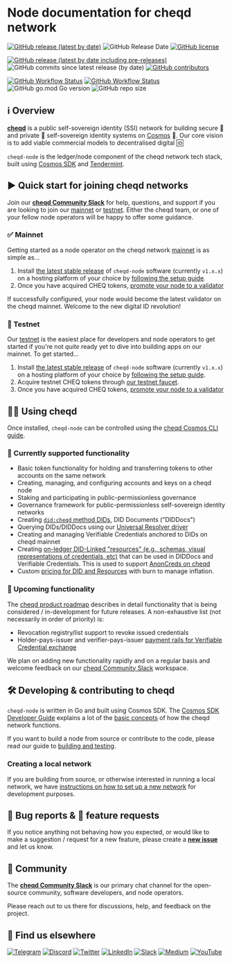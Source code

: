 # Node documentation for cheqd network

[![GitHub release (latest by date)](https://img.shields.io/github/v/release/cheqd/cheqd-node?color=green\&label=stable%20release\&style=flat-square)](https://github.com/cheqd/cheqd-node/releases/latest) ![GitHub Release Date](https://img.shields.io/github/release-date/cheqd/cheqd-node?color=green\&style=flat-square) [![GitHub license](https://img.shields.io/github/license/cheqd/cheqd-node?color=blue\&style=flat-square)](https://github.com/cheqd/cheqd-node/blob/main/LICENSE)

[![GitHub release (latest by date including pre-releases)](https://img.shields.io/github/v/release/cheqd/cheqd-node?include\_prereleases\&label=dev%20release\&style=flat-square)](https://github.com/cheqd/cheqd-node/releases/) ![GitHub commits since latest release (by date)](https://img.shields.io/github/commits-since/cheqd/cheqd-node/latest?style=flat-square) [![GitHub contributors](https://img.shields.io/github/contributors/cheqd/cheqd-node?label=contributors%20%E2%9D%A4%EF%B8%8F\&style=flat-square)](https://github.com/cheqd/cheqd-node/graphs/contributors)

[![GitHub Workflow Status](https://img.shields.io/github/actions/workflow/status/cheqd/cheqd-node/dispatch.yml?label=workflows\&style=flat-square)](https://github.com/cheqd/cheqd-node/actions/workflows/dispatch.yml) [![GitHub Workflow Status](https://img.shields.io/github/actions/workflow/status/cheqd/cheqd-node/codeql.yml?label=CodeQL\&style=flat-square)](https://github.com/cheqd/cheqd-node/actions/workflows/codeql.yml) ![GitHub go.mod Go version](https://img.shields.io/github/go-mod/go-version/cheqd/cheqd-node?style=flat-square) ![GitHub repo size](https://img.shields.io/github/repo-size/cheqd/cheqd-node?style=flat-square)

## ℹ️ Overview

[**cheqd**](https://www.cheqd.io) is a public self-sovereign identity (SSI) network for building secure 🔐 and private 🤫 self-sovereign identity systems on [Cosmos](https://cosmos.network) 💫. Our core vision is to add viable commercial models to decentralised digital 🆔

`cheqd-node` is the ledger/node component of the cheqd network tech stack, built using [Cosmos SDK](https://github.com/cosmos/cosmos-sdk) and [Tendermint](https://github.com/tendermint/tendermint).

## ▶️ Quick start for joining cheqd networks

Join our [**cheqd Community Slack**](http://cheqd.link/join-cheqd-slack) for help, questions, and support if you are looking to join our [mainnet](https://explorer.cheqd.io) or [testnet](https://testnet-explorer.cheqd.io). Either the cheqd team, or one of your fellow node operators will be happy to offer some guidance.

### ✅ Mainnet

Getting started as a node operator on the cheqd network [mainnet](https://explorer.cheqd.io) is as simple as...

1. Install [the latest stable release](https://github.com/cheqd/cheqd-node/releases/latest) of `cheqd-node` software (currently `v1.x.x`) on a hosting platform of your choice by [following the setup guide](docs/setup-and-configure/).
2. Once you have acquired CHEQ tokens, [promote your node to a validator](docs/validator-guide/)

If successfully configured, your node would become the latest validator on the cheqd mainnet. Welcome to the new digital ID revolution!

### 🚧 Testnet

Our [testnet](https://testnet-explorer.cheqd.io) is the easiest place for developers and node operators to get started if you're not _quite_ ready yet to dive into building apps on our mainnet. To get started...

1. Install [the latest stable release](https://github.com/cheqd/cheqd-node/releases/latest) of `cheqd-node` software (currently `v1.x.x`) on a hosting platform of your choice by [following the setup guide](docs/setup-and-configure/).
2. Acquire testnet CHEQ tokens through [our testnet faucet](https://testnet-faucet.cheqd.io).
3. Once you have acquired CHEQ tokens, [promote your node to a validator](docs/validator-guide/)

## 🧑‍💻 Using cheqd

Once installed, `cheqd-node` can be controlled using the [cheqd Cosmos CLI guide](docs/cheqd-cli/).

### 📌 Currently supported functionality

* Basic token functionality for holding and transferring tokens to other accounts on the same network
* Creating, managing, and configuring accounts and keys on a cheqd node
* Staking and participating in public-permissionless governance
* Governance framework for public-permissionless self-sovereign identity networks
* Creating [`did:cheqd` method DIDs](https://docs.cheqd.io/identity/architecture/adr-list/adr-001-cheqd-did-method), DID Documents ("DIDDocs")
* Querying DIDs/DIDDocs using our [Universal Resolver driver](https://docs.cheqd.io/identity/guides/did-resolver)
* Creating and managing Verifiable Credentials anchored to DIDs on cheqd mainnet
* Creating [on-ledger DID-Linked "resources" (e.g., schemas, visual representations of credentials, etc)](https://docs.cheqd.io/identity/guides/did-linked-resources) that can be used in DIDDocs and Verifiable Credentials. This is used to support [AnonCreds on cheqd](https://docs.cheqd.io/identity/guides/anoncreds)
* Custom [pricing for DID and Resources](https://product.cheqd.io/essentials/why-cheqd/pricing) with burn to manage inflation.

### 🔮 Upcoming functionality

The [cheqd product roadmap](https://product.cheqd.io/product-essentials/roadmap) describes in detail functionality that is being considered / in-development for future releases. A non-exhaustive list (not necessarily in order of priority) is:

* Revocation registry/list support to revoke issued credentials
* Holder-pays-issuer and verifier-pays-issuer [payment rails for Verifiable Credential exchange](https://blog.cheqd.io/cheqds-product-vision-for-2022-6a92e8e4d296)

We plan on adding new functionality rapidly and on a regular basis and welcome feedback on our [cheqd Community Slack](http://cheqd.link/join-cheqd-slack) workspace.

## 🛠 Developing & contributing to cheqd

`cheqd-node` is written in Go and built using Cosmos SDK. The [Cosmos SDK Developer Guide](https://docs.cosmos.network/) explains a lot of the [basic concepts](https://docs.cosmos.network/v0.46/basics/app-anatomy.html) of how the cheqd network functions.

If you want to build a node from source or contribute to the code, please read our guide to [building and testing](docs/build-and-networks/).

### Creating a local network

If you are building from source, or otherwise interested in running a local network, we have [instructions on how to set up a new network](docs/build-and-networks/) for development purposes.

## 🐞 Bug reports & 🤔 feature requests

If you notice anything not behaving how you expected, or would like to make a suggestion / request for a new feature, please create a [**new issue**](https://github.com/cheqd/cheqd-node/issues/new/choose) and let us know.

## 💬 Community

The [**cheqd Community Slack**](http://cheqd.link/join-cheqd-slack) is our primary chat channel for the open-source community, software developers, and node operators.

Please reach out to us there for discussions, help, and feedback on the project.

## 🙋 Find us elsewhere

[![Telegram](https://img.shields.io/badge/Telegram-2CA5E0?style=for-the-badge\&logo=telegram\&logoColor=white)](https://t.me/cheqd) [![Discord](https://img.shields.io/badge/Discord-7289DA?style=for-the-badge\&logo=discord\&logoColor=white)](http://cheqd.link/discord-github) [![Twitter](https://img.shields.io/badge/Twitter-1DA1F2?style=for-the-badge\&logo=twitter\&logoColor=white)](https://twitter.com/intent/follow?screen\_name=cheqd\_io) [![LinkedIn](https://img.shields.io/badge/LinkedIn-0077B5?style=for-the-badge\&logo=linkedin\&logoColor=white)](http://cheqd.link/linkedin) [![Slack](https://img.shields.io/badge/Slack-4A154B?style=for-the-badge\&logo=slack\&logoColor=white)](http://cheqd.link/join-cheqd-slack) [![Medium](https://img.shields.io/badge/Medium-12100E?style=for-the-badge\&logo=medium\&logoColor=white)](https://blog.cheqd.io) [![YouTube](https://img.shields.io/badge/YouTube-FF0000?style=for-the-badge\&logo=youtube\&logoColor=white)](https://www.youtube.com/channel/UCBUGvvH6t3BAYo5u41hJPzw/)
